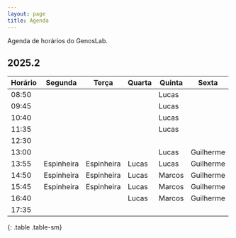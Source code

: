 ```yaml
---
layout: page
title: Agenda
---
```


Agenda de horários do GenosLab.

## 2025.2

| Horário | Segunda    | Terça      | Quarta | Quinta | Sexta     |
|---------|------------|------------|--------|--------|-----------|
| 08:50   |            |            |        | Lucas  |           |
| 09:45   |            |            |        | Lucas  |           |
| 10:40   |            |            |        | Lucas  |           |
| 11:35   |            |            |        | Lucas  |           |
| 12:30   |            |            |        |        |           |
| 13:00   |            |            |        | Lucas  | Guilherme |
| 13:55   | Espinheira | Espinheira | Lucas  | Lucas  | Guilherme |
| 14:50   | Espinheira | Espinheira | Lucas  | Marcos | Guilherme |
| 15:45   | Espinheira | Espinheira | Lucas  | Marcos | Guilherme |
| 16:40   |            |            | Lucas  | Marcos | Guilherme |
| 17:35   |            |            |        |        |           |
{: .table .table-sm}
